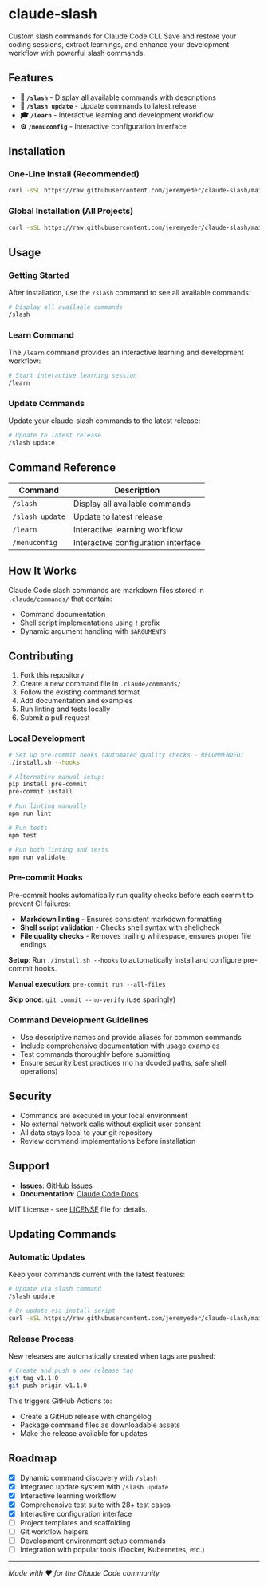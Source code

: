 # claude-slash

Custom slash commands for Claude Code CLI. Save and restore your coding sessions, extract learnings, and enhance your development workflow with powerful slash commands.

## Features

- **🎯 `/slash`** - Display all available commands with descriptions
- **🔄 `/slash update`** - Update commands to latest release
- **🎓 `/learn`** - Interactive learning and development workflow
- **⚙️ `/menuconfig`** - Interactive configuration interface

## Installation

### One-Line Install (Recommended)
```bash
curl -sSL https://raw.githubusercontent.com/jeremyeder/claude-slash/main/install.sh | bash
```

### Global Installation (All Projects)
```bash
curl -sSL https://raw.githubusercontent.com/jeremyeder/claude-slash/main/install.sh | bash -s -- --global
```

## Usage

### Getting Started

After installation, use the `/slash` command to see all available commands:

```bash
# Display all available commands
/slash
```

### Learn Command

The `/learn` command provides an interactive learning and development workflow:

```bash
# Start interactive learning session
/learn
```

### Update Commands

Update your claude-slash commands to the latest release:

```bash
# Update to latest release
/slash update
```

## Command Reference

| Command | Description |
|---------|--------------|
| `/slash` | Display all available commands |
| `/slash update` | Update to latest release |
| `/learn` | Interactive learning workflow |
| `/menuconfig` | Interactive configuration interface |

## How It Works

Claude Code slash commands are markdown files stored in `.claude/commands/` that contain:
- Command documentation
- Shell script implementations using `!` prefix
- Dynamic argument handling with `$ARGUMENTS`

## Contributing

1. Fork this repository
2. Create a new command file in `.claude/commands/`
3. Follow the existing command format
4. Add documentation and examples
5. Run linting and tests locally
6. Submit a pull request

### Local Development

```bash
# Set up pre-commit hooks (automated quality checks - RECOMMENDED)
./install.sh --hooks

# Alternative manual setup:
pip install pre-commit
pre-commit install

# Run linting manually
npm run lint

# Run tests
npm test

# Run both linting and tests
npm run validate
```

### Pre-commit Hooks

Pre-commit hooks automatically run quality checks before each commit to prevent CI failures:

- **Markdown linting** - Ensures consistent markdown formatting
- **Shell script validation** - Checks shell syntax with shellcheck
- **File quality checks** - Removes trailing whitespace, ensures proper file endings

**Setup**: Run `./install.sh --hooks` to automatically install and configure pre-commit hooks.

**Manual execution**: `pre-commit run --all-files`

**Skip once**: `git commit --no-verify` (use sparingly)

### Command Development Guidelines

- Use descriptive names and provide aliases for common commands
- Include comprehensive documentation with usage examples
- Test commands thoroughly before submitting
- Ensure security best practices (no hardcoded paths, safe shell operations)

## Security

- Commands are executed in your local environment
- No external network calls without explicit user consent
- All data stays local to your git repository
- Review command implementations before installation

## Support

- **Issues**: [GitHub Issues](https://github.com/jeremyeder/claude-slash/issues)
- **Documentation**: [Claude Code Docs](https://docs.anthropic.com/en/docs/claude-code/slash-commands)

MIT License - see [LICENSE](LICENSE) file for details.

## Updating Commands

### Automatic Updates

Keep your commands current with the latest features:

```bash
# Update via slash command
/slash update

# Or update via install script
curl -sSL https://raw.githubusercontent.com/jeremyeder/claude-slash/main/install.sh | bash -s -- --update
```

### Release Process

New releases are automatically created when tags are pushed:

```bash
# Create and push a new release tag
git tag v1.1.0
git push origin v1.1.0
```

This triggers GitHub Actions to:
- Create a GitHub release with changelog
- Package command files as downloadable assets
- Make the release available for updates

## Roadmap

- [x] Dynamic command discovery with `/slash`
- [x] Integrated update system with `/slash update`
- [x] Interactive learning workflow
- [x] Comprehensive test suite with 28+ test cases
- [x] Interactive configuration interface
- [ ] Project templates and scaffolding
- [ ] Git workflow helpers
- [ ] Development environment setup commands
- [ ] Integration with popular tools (Docker, Kubernetes, etc.)

---

*Made with ❤️ for the Claude Code community*
<!-- CI trigger -->
